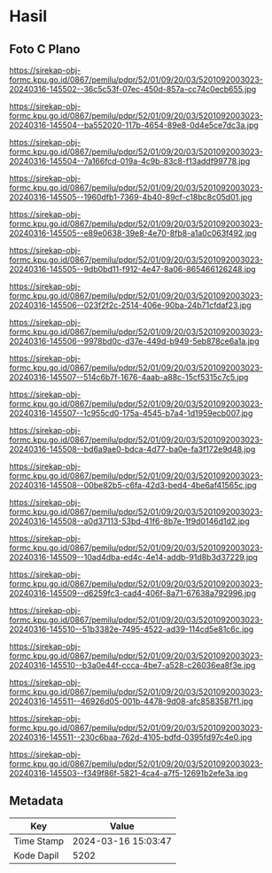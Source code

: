 # Hasil

## Foto C Plano

https://sirekap-obj-formc.kpu.go.id/0867/pemilu/pdpr/52/01/09/20/03/5201092003023-20240316-145502--36c5c53f-07ec-450d-857a-cc74c0ecb655.jpg

https://sirekap-obj-formc.kpu.go.id/0867/pemilu/pdpr/52/01/09/20/03/5201092003023-20240316-145504--ba552020-117b-4654-89e8-0d4e5ce7dc3a.jpg

https://sirekap-obj-formc.kpu.go.id/0867/pemilu/pdpr/52/01/09/20/03/5201092003023-20240316-145504--7a166fcd-019a-4c9b-83c8-f13addf99778.jpg

https://sirekap-obj-formc.kpu.go.id/0867/pemilu/pdpr/52/01/09/20/03/5201092003023-20240316-145505--1960dfb1-7369-4b40-89cf-c18bc8c05d01.jpg

https://sirekap-obj-formc.kpu.go.id/0867/pemilu/pdpr/52/01/09/20/03/5201092003023-20240316-145505--e89e0638-39e8-4e70-8fb8-a1a0c063f492.jpg

https://sirekap-obj-formc.kpu.go.id/0867/pemilu/pdpr/52/01/09/20/03/5201092003023-20240316-145505--9db0bd11-f912-4e47-8a06-865466126248.jpg

https://sirekap-obj-formc.kpu.go.id/0867/pemilu/pdpr/52/01/09/20/03/5201092003023-20240316-145506--023f2f2c-2514-406e-90ba-24b71cfdaf23.jpg

https://sirekap-obj-formc.kpu.go.id/0867/pemilu/pdpr/52/01/09/20/03/5201092003023-20240316-145506--9978bd0c-d37e-449d-b949-5eb878ce6a1a.jpg

https://sirekap-obj-formc.kpu.go.id/0867/pemilu/pdpr/52/01/09/20/03/5201092003023-20240316-145507--514c6b7f-1676-4aab-a88c-15cf5315c7c5.jpg

https://sirekap-obj-formc.kpu.go.id/0867/pemilu/pdpr/52/01/09/20/03/5201092003023-20240316-145507--1c955cd0-175a-4545-b7a4-1d1959ecb007.jpg

https://sirekap-obj-formc.kpu.go.id/0867/pemilu/pdpr/52/01/09/20/03/5201092003023-20240316-145508--bd6a9ae0-bdca-4d77-ba0e-fa3f172e9d48.jpg

https://sirekap-obj-formc.kpu.go.id/0867/pemilu/pdpr/52/01/09/20/03/5201092003023-20240316-145508--00be82b5-c6fa-42d3-bed4-4be6af41565c.jpg

https://sirekap-obj-formc.kpu.go.id/0867/pemilu/pdpr/52/01/09/20/03/5201092003023-20240316-145508--a0d37113-53bd-41f6-8b7e-1f9d0146d1d2.jpg

https://sirekap-obj-formc.kpu.go.id/0867/pemilu/pdpr/52/01/09/20/03/5201092003023-20240316-145509--10ad4dba-ed4c-4e14-addb-91d8b3d37229.jpg

https://sirekap-obj-formc.kpu.go.id/0867/pemilu/pdpr/52/01/09/20/03/5201092003023-20240316-145509--d6259fc3-cad4-406f-8a71-67638a792996.jpg

https://sirekap-obj-formc.kpu.go.id/0867/pemilu/pdpr/52/01/09/20/03/5201092003023-20240316-145510--51b3382e-7495-4522-ad39-114cd5e81c6c.jpg

https://sirekap-obj-formc.kpu.go.id/0867/pemilu/pdpr/52/01/09/20/03/5201092003023-20240316-145510--b3a0e44f-ccca-4be7-a528-c26036ea8f3e.jpg

https://sirekap-obj-formc.kpu.go.id/0867/pemilu/pdpr/52/01/09/20/03/5201092003023-20240316-145511--46926d05-001b-4478-9d08-afc8583587f1.jpg

https://sirekap-obj-formc.kpu.go.id/0867/pemilu/pdpr/52/01/09/20/03/5201092003023-20240316-145511--230c6baa-762d-4105-bdfd-0395fd97c4e0.jpg

https://sirekap-obj-formc.kpu.go.id/0867/pemilu/pdpr/52/01/09/20/03/5201092003023-20240316-145503--f349f86f-5821-4ca4-a7f5-12691b2efe3a.jpg


## Metadata

| Key        | Value               |
| ---------- | ------------------- |
| Time Stamp | 2024-03-16 15:03:47 |
| Kode Dapil | 5202                |



